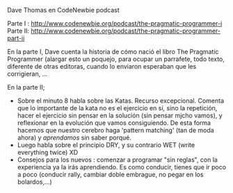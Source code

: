 Dave Thomas en CodeNewbie podcast

Parte I : http://www.codenewbie.org/podcast/the-pragmatic-programmer-i
Parte II: http://www.codenewbie.org/podcast/the-pragmatic-programmer-part-ii

En la parte I, Dave cuenta la historia de cómo nació el libro The Pragmatic Programmer (alargar esto un poquejo, para ocupar un parrafete, todo texto, diferente de otras editoras, cuando lo enviaron esperaban que les corrigieran, ...

En la parte II;
 - Sobre el minuto 8 habla sobre las Katas. Recurso excepcional. Comenta que lo importante de la kata no es el ejercicio en sí, sino la repetición, hacer el ejercicio sin pensar en la solución (sin pensar mjcho vamos), y reflexionar en la evolución que vamos consiguiendo. De esta forma hacemos que nuestro cerebro haga 'pattern matching' (tan de moda ahora) y *aprendamos* sin saber porqué.
- Luego habla sobre el principio DRY, y su contrario WET (write everything twice) XD
- Consejos para los nuevos : comenzar a programar "sin reglas", con la experiencia ya la irás aprendiendo. Es como conducir, tienes que ir poco a poco (conducir rally, cambiar doble embrague, no pegar en los bolardos,...)

